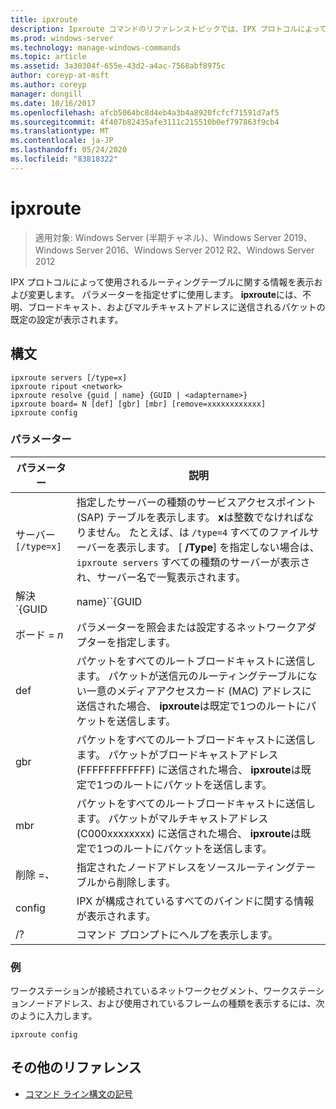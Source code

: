 ```yaml
---
title: ipxroute
description: Ipxroute コマンドのリファレンストピックでは、IPX プロトコルによって使用されるルーティングテーブルに関する情報を表示および変更します。
ms.prod: windows-server
ms.technology: manage-windows-commands
ms.topic: article
ms.assetid: 3a30304f-655e-43d2-a4ac-7568abf8975c
author: coreyp-at-msft
ms.author: coreyp
manager: dongill
ms.date: 10/16/2017
ms.openlocfilehash: afcb5064bc8d4eb4a3b4a8920fcfcf71591d7af5
ms.sourcegitcommit: 4f407b82435afe3111c215510b0ef797863f9cb4
ms.translationtype: MT
ms.contentlocale: ja-JP
ms.lasthandoff: 05/24/2020
ms.locfileid: "83818322"
---
```

# <a name="ipxroute"></a>ipxroute

> 適用対象: Windows Server (半期チャネル)、Windows Server 2019、Windows Server 2016、Windows Server 2012 R2、Windows Server 2012

IPX プロトコルによって使用されるルーティングテーブルに関する情報を表示および変更します。 パラメーターを指定せずに使用します。 **ipxroute**には、不明、ブロードキャスト、およびマルチキャストアドレスに送信されるパケットの既定の設定が表示されます。

## <a name="syntax"></a>構文

```
ipxroute servers [/type=x]
ipxroute ripout <network>
ipxroute resolve {guid | name} {GUID | <adaptername>}
ipxroute board= N [def] [gbr] [mbr] [remove=xxxxxxxxxxxx]
ipxroute config
```

### <a name="parameters"></a>パラメーター
| パラメーター | 説明 |
| ------- | -------- |
| サーバー`[/type=x]` | 指定したサーバーの種類のサービスアクセスポイント (SAP) テーブルを表示します。 **x**は整数でなければなりません。 たとえば、は `/type=4` すべてのファイルサーバーを表示します。 [ **/Type**] を指定しない場合は、 `ipxroute servers` すべての種類のサーバーが表示され、サーバー名で一覧表示されます。 |
| 解決 `{GUID | name}``{GUID | adaptername}` | GUID の名前をフレンドリ名に解決するか、フレンドリ名をその GUID に解決します。 |
| ボード = *n* | パラメーターを照会または設定するネットワークアダプターを指定します。 |
| def | パケットをすべてのルートブロードキャストに送信します。 パケットが送信元のルーティングテーブルにない一意のメディアアクセスカード (MAC) アドレスに送信された場合、 **ipxroute**は既定で1つのルートにパケットを送信します。 |
| gbr | パケットをすべてのルートブロードキャストに送信します。 パケットがブロードキャストアドレス (FFFFFFFFFFFF) に送信された場合、 **ipxroute**は既定で1つのルートにパケットを送信します。 |
| mbr | パケットをすべてのルートブロードキャストに送信します。 パケットがマルチキャストアドレス (C000xxxxxxxx) に送信された場合、 **ipxroute**は既定で1つのルートにパケットを送信します。 |
| 削除 =*、* | 指定されたノードアドレスをソースルーティングテーブルから削除します。 |
| config | IPX が構成されているすべてのバインドに関する情報が表示されます。 |
| /? | コマンド プロンプトにヘルプを表示します。 |

### <a name="examples"></a>例

ワークステーションが接続されているネットワークセグメント、ワークステーションノードアドレス、および使用されているフレームの種類を表示するには、次のように入力します。

```
ipxroute config
```

## <a name="additional-references"></a>その他のリファレンス

- [コマンド ライン構文の記号](command-line-syntax-key.md)
